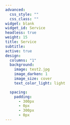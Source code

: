 ```yaml
---
advanced:
  css_style: ""
  css_class: ""
widget: blank
widget_id: Service
headless: true
weight: 15
title: Service
subtitle: 
active: true
design:
  columns: "1"
  background:
    image: test2.jpg
    image_darken: 1
    image_size: cover
    text_color_light: light

  spacing:
    padding:
      - 300px
      - 0px
      - 300px
      - 0px
---
```

